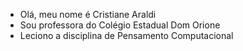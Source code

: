 - Olá, meu nome é Cristiane Araldi
- Sou professora do Colégio Estadual Dom Orione
- Leciono a disciplina de Pensamento Computacional
